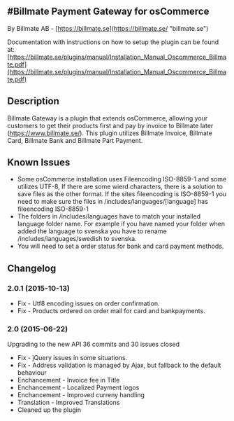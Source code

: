 #Billmate Payment Gateway for osCommerce
------

By Billmate AB - [https://billmate.se](https://billmate.se/ "billmate.se")

Documentation with instructions on how to setup the plugin can be found at:
[https://billmate.se/plugins/manual/Installation_Manual_Oscommerce_Billmate.pdf](https://billmate.se/plugins/manual/Installation_Manual_Oscommerce_Billmate.pdf)

## Description

Billmate Gateway is a plugin that extends osCommerce, allowing your customers to get their products first and pay by invoice to Billmate later (https://www.billmate.se/). This plugin utilizes Billmate Invoice, Billmate Card, Billmate Bank and Billmate Part Payment.

## Known Issues

* Some osCommerce installation uses Fileencoding ISO-8859-1 and some utilizes UTF-8, If there are some wierd characters, there is a solution to save files as the other format. If the sites fileencoding is ISO-8859-1 you need to make sure the files in /includes/languages/[language] has fileencoding ISO-8859-1
* The folders in /includes/languages have to match your installed language folder name. For example if you have named your folder when added the language to svenska you have to rename /includes/languages/swedish to svenska.
* You will need to set a order status for bank and card payment methods.

## Changelog

### 2.0.1 (2015-10-13)

* Fix - Utf8 encoding issues on order confirmation.
* Fix - Products ordered on order mail for card and bankpayments. 

### 2.0 (2015-06-22)
Upgrading to the new API
36 commits and 30 issues closed

* Fix - jQuery issues in some situations.
* Fix - Address validation is managed by Ajax, but fallback to the default behaviour
* Enchancement - Invoice fee in Title
* Enchancement - Localized Payment logos
* Enchancement - Improved curreny handling
* Translation - Improved Translations
* Cleaned up the plugin




